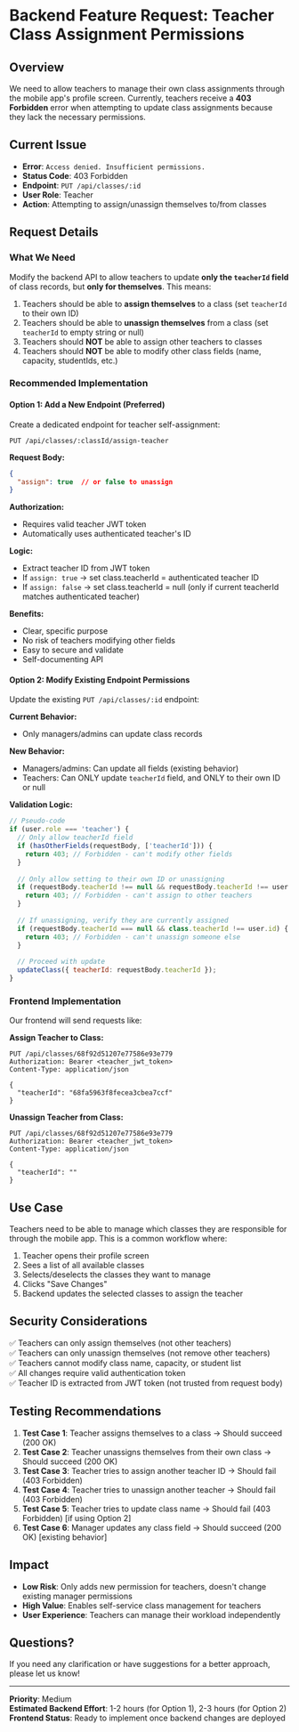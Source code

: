 # Backend Feature Request: Teacher Class Assignment Permissions

## Overview
We need to allow teachers to manage their own class assignments through the mobile app's profile screen. Currently, teachers receive a **403 Forbidden** error when attempting to update class assignments because they lack the necessary permissions.

## Current Issue
- **Error**: `Access denied. Insufficient permissions.`
- **Status Code**: 403 Forbidden
- **Endpoint**: `PUT /api/classes/:id`
- **User Role**: Teacher
- **Action**: Attempting to assign/unassign themselves to/from classes

## Request Details

### What We Need
Modify the backend API to allow teachers to update **only the `teacherId` field** of class records, but **only for themselves**. This means:

1. Teachers should be able to **assign themselves** to a class (set `teacherId` to their own ID)
2. Teachers should be able to **unassign themselves** from a class (set `teacherId` to empty string or null)
3. Teachers should **NOT** be able to assign other teachers to classes
4. Teachers should **NOT** be able to modify other class fields (name, capacity, studentIds, etc.)

### Recommended Implementation

#### Option 1: Add a New Endpoint (Preferred)
Create a dedicated endpoint for teacher self-assignment:

```
PUT /api/classes/:classId/assign-teacher
```

**Request Body:**
```json
{
  "assign": true  // or false to unassign
}
```

**Authorization:**
- Requires valid teacher JWT token
- Automatically uses authenticated teacher's ID

**Logic:**
- Extract teacher ID from JWT token
- If `assign: true` → set class.teacherId = authenticated teacher ID
- If `assign: false` → set class.teacherId = null (only if current teacherId matches authenticated teacher)

**Benefits:**
- Clear, specific purpose
- No risk of teachers modifying other fields
- Easy to secure and validate
- Self-documenting API

#### Option 2: Modify Existing Endpoint Permissions
Update the existing `PUT /api/classes/:id` endpoint:

**Current Behavior:**
- Only managers/admins can update class records

**New Behavior:**
- Managers/admins: Can update all fields (existing behavior)
- Teachers: Can ONLY update `teacherId` field, and ONLY to their own ID or null

**Validation Logic:**
```javascript
// Pseudo-code
if (user.role === 'teacher') {
  // Only allow teacherId field
  if (hasOtherFields(requestBody, ['teacherId'])) {
    return 403; // Forbidden - can't modify other fields
  }
  
  // Only allow setting to their own ID or unassigning
  if (requestBody.teacherId !== null && requestBody.teacherId !== user.id) {
    return 403; // Forbidden - can't assign to other teachers
  }
  
  // If unassigning, verify they are currently assigned
  if (requestBody.teacherId === null && class.teacherId !== user.id) {
    return 403; // Forbidden - can't unassign someone else
  }
  
  // Proceed with update
  updateClass({ teacherId: requestBody.teacherId });
}
```

### Frontend Implementation
Our frontend will send requests like:

**Assign Teacher to Class:**
```http
PUT /api/classes/68f92d51207e77586e93e779
Authorization: Bearer <teacher_jwt_token>
Content-Type: application/json

{
  "teacherId": "68fa5963f8fecea3cbea7ccf"
}
```

**Unassign Teacher from Class:**
```http
PUT /api/classes/68f92d51207e77586e93e779
Authorization: Bearer <teacher_jwt_token>
Content-Type: application/json

{
  "teacherId": ""
}
```

## Use Case
Teachers need to be able to manage which classes they are responsible for through the mobile app. This is a common workflow where:

1. Teacher opens their profile screen
2. Sees a list of all available classes
3. Selects/deselects the classes they want to manage
4. Clicks "Save Changes"
5. Backend updates the selected classes to assign the teacher

## Security Considerations
✅ Teachers can only assign themselves (not other teachers)  
✅ Teachers can only unassign themselves (not remove other teachers)  
✅ Teachers cannot modify class name, capacity, or student list  
✅ All changes require valid authentication token  
✅ Teacher ID is extracted from JWT token (not trusted from request body)

## Testing Recommendations
1. **Test Case 1**: Teacher assigns themselves to a class → Should succeed (200 OK)
2. **Test Case 2**: Teacher unassigns themselves from their own class → Should succeed (200 OK)
3. **Test Case 3**: Teacher tries to assign another teacher ID → Should fail (403 Forbidden)
4. **Test Case 4**: Teacher tries to unassign another teacher → Should fail (403 Forbidden)
5. **Test Case 5**: Teacher tries to update class name → Should fail (403 Forbidden) [if using Option 2]
6. **Test Case 6**: Manager updates any class field → Should succeed (200 OK) [existing behavior]

## Impact
- **Low Risk**: Only adds new permission for teachers, doesn't change existing manager permissions
- **High Value**: Enables self-service class management for teachers
- **User Experience**: Teachers can manage their workload independently

## Questions?
If you need any clarification or have suggestions for a better approach, please let us know!

---

**Priority**: Medium  
**Estimated Backend Effort**: 1-2 hours (for Option 1), 2-3 hours (for Option 2)  
**Frontend Status**: Ready to implement once backend changes are deployed
